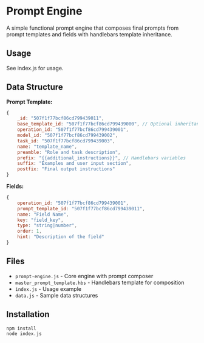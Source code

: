 # Prompt Engine

A simple functional prompt engine that composes final prompts from prompt templates and fields with handlebars template inheritance.

## Usage

See index.js for usage.

## Data Structure

**Prompt Template:**
```javascript
{
    _id: "507f1f77bcf86cd799439011",
    base_template_id: "507f1f77bcf86cd799439000", // Optional inheritance
    operation_id: "507f1f77bcf86cd799439001",
    model_id: "507f1f77bcf86cd799439002", 
    task_id: "507f1f77bcf86cd799439003",
    name: "template_name",
    preamble: "Role and task description",
    prefix: "{{additional_instructions}}", // Handlebars variables
    suffix: "Examples and user input section",
    postfix: "Final output instructions"
}
```

**Fields:**
```javascript
{
    operation_id: "507f1f77bcf86cd799439001",
    prompt_template_id: "507f1f77bcf86cd799439011",
    name: "Field Name",
    key: "field_key",
    type: "string|number",
    order: 1,
    hint: "Description of the field"
}
```

## Files

- `prompt-engine.js` - Core engine with prompt composer
- `master_prompt_template.hbs` - Handlebars template for composition
- `index.js` - Usage example
- `data.js` - Sample data structures

## Installation

```bash
npm install
node index.js
``` 